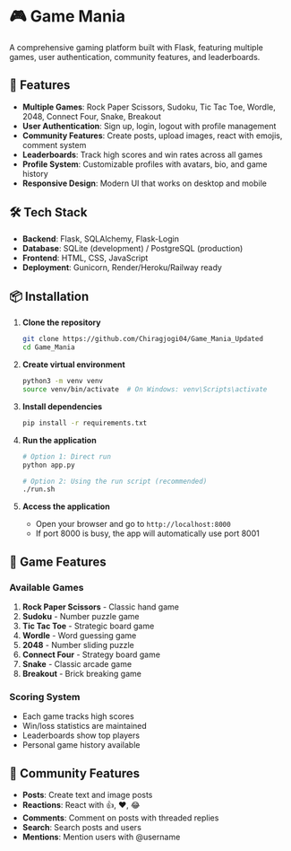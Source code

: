 # 🎮 Game Mania

A comprehensive gaming platform built with Flask, featuring multiple games, user authentication, community features, and leaderboards.

## 🚀 Features

- **Multiple Games**: Rock Paper Scissors, Sudoku, Tic Tac Toe, Wordle, 2048, Connect Four, Snake, Breakout
- **User Authentication**: Sign up, login, logout with profile management
- **Community Features**: Create posts, upload images, react with emojis, comment system
- **Leaderboards**: Track high scores and win rates across all games
- **Profile System**: Customizable profiles with avatars, bio, and game history
- **Responsive Design**: Modern UI that works on desktop and mobile

## 🛠️ Tech Stack

- **Backend**: Flask, SQLAlchemy, Flask-Login
- **Database**: SQLite (development) / PostgreSQL (production)
- **Frontend**: HTML, CSS, JavaScript
- **Deployment**: Gunicorn, Render/Heroku/Railway ready

## 📦 Installation

1. **Clone the repository**
   ```bash
   git clone https://github.com/Chiragjogi04/Game_Mania_Updated
   cd Game_Mania
   ```

2. **Create virtual environment**
   ```bash
   python3 -m venv venv
   source venv/bin/activate  # On Windows: venv\Scripts\activate
   ```

3. **Install dependencies**
   ```bash
   pip install -r requirements.txt
   ```

4. **Run the application**
   ```bash
   # Option 1: Direct run
   python app.py
   
   # Option 2: Using the run script (recommended)
   ./run.sh
   ```

5. **Access the application**
   - Open your browser and go to `http://localhost:8000`
   - If port 8000 is busy, the app will automatically use port 8001


## 🎯 Game Features

### Available Games

1. **Rock Paper Scissors** - Classic hand game
2. **Sudoku** - Number puzzle game
3. **Tic Tac Toe** - Strategic board game
4. **Wordle** - Word guessing game
5. **2048** - Number sliding puzzle
6. **Connect Four** - Strategy board game
7. **Snake** - Classic arcade game
8. **Breakout** - Brick breaking game

### Scoring System

- Each game tracks high scores
- Win/loss statistics are maintained
- Leaderboards show top players
- Personal game history available

## 👥 Community Features

- **Posts**: Create text and image posts
- **Reactions**: React with 👍, ❤️, 😂
- **Comments**: Comment on posts with threaded replies
- **Search**: Search posts and users
- **Mentions**: Mention users with @username
